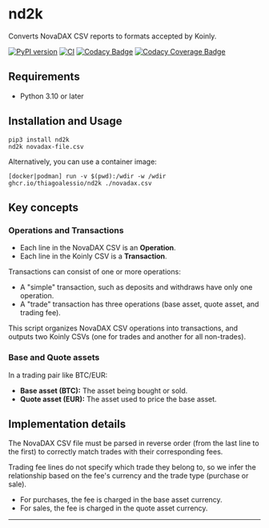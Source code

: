 # nd2k

Converts NovaDAX CSV reports to formats accepted by Koinly.

[![PyPI version][pypi_badge]][pypi_project_url]
[![CI][ci_badge]][ci_project_url]
[![Codacy Badge][codacy_badge]][codacy_project_url]
[![Codacy Coverage Badge][codacy_coverage_badge]][codacy_project_url]

## Requirements

* Python 3.10 or later

## Installation and Usage

	pip3 install nd2k
	nd2k novadax-file.csv

Alternatively, you can use a container image:

	[docker|podman] run -v $(pwd):/wdir -w /wdir ghcr.io/thiagoalessio/nd2k ./novadax.csv

## Key concepts

### Operations and Transactions

* Each line in the NovaDAX CSV is an **Operation**.
* Each line in the Koinly CSV is a **Transaction**.

Transactions can consist of one or more operations:

* A "simple" transaction, such as deposits and withdraws have only one operation.
* A "trade" transaction has three operations (base asset, quote asset, and trading fee).

This script organizes NovaDAX CSV operations into transactions, and outputs
two Koinly CSVs (one for trades and another for all non-trades).

### Base and Quote assets

In a trading pair like BTC/EUR:

* **Base asset (BTC):** The asset being bought or sold.
* **Quote asset (EUR):** The asset used to price the base asset.

## Implementation details

The NovaDAX CSV file must be parsed in reverse order (from the last line to the first)
to correctly match trades with their corresponding fees.

Trading fee lines do not specify which trade they belong to, so we infer the relationship
based on the fee's currency and the trade type (purchase or sale).

* For purchases, the fee is charged in the base asset currency.
* For sales, the fee is charged in the quote asset currency.

---
[pypi_badge]: https://badge.fury.io/py/nd2k.svg?icon=si%3Apython
[pypi_project_url]: https://pypi.org/project/nd2k/
[ci_badge]: https://github.com/thiagoalessio/nd2k/actions/workflows/ci.yml/badge.svg?event=push&branch=main
[ci_project_url]: https://github.com/thiagoalessio/nd2k/actions/workflows/ci.yml
[codacy_badge]: https://app.codacy.com/project/badge/Grade/e26d4581b014425fba78028573b15f98
[codacy_coverage_badge]: https://app.codacy.com/project/badge/Coverage/e26d4581b014425fba78028573b15f98
[codacy_project_url]: https://app.codacy.com/gh/thiagoalessio/nd2k/dashboard

